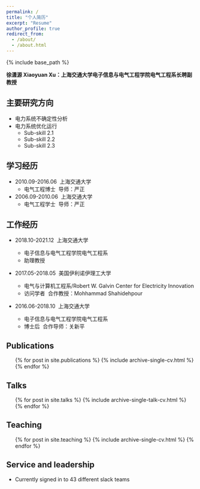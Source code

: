 ```yaml
---
permalink: /
title: "个人简历"
excerpt: "Resume"
author_profile: true
redirect_from: 
  - /about/
  - /about.html
---
```


{% include base_path %}

**徐潇源 Xiaoyuan Xu：上海交通大学电子信息与电气工程学院电气工程系长聘副教授**

主要研究方向
------
* 电力系统不确定性分析
* 电力系统优化运行
  * Sub-skill 2.1
  * Sub-skill 2.2
  * Sub-skill 2.3

学习经历
------
* 2010.09-2016.06&nbsp;&nbsp;上海交通大学
  * 电气工程博士&nbsp;&nbsp;导师：严正
* 2006.09-2010.06&nbsp;&nbsp;上海交通大学
  * 电气工程学士&nbsp;&nbsp;导师：严正

工作经历
------
* 2018.10-2021.12&nbsp;&nbsp;上海交通大学
  * 电子信息与电气工程学院电气工程系
  * 助理教授

* 2017.05-2018.05&nbsp;&nbsp;美国伊利诺伊理工大学
  * 电气与计算机工程系/Robert W. Galvin Center for Electricity Innovation
  * 访问学者&nbsp;&nbsp;合作教授：Mohhammad Shahidehpour

* 2016.06-2018.10&nbsp;&nbsp;上海交通大学
  * 电子信息与电气工程学院电气工程系
  * 博士后&nbsp;&nbsp;合作导师：关新平

Publications
------
  <ul>{% for post in site.publications %}
    {% include archive-single-cv.html %}
  {% endfor %}</ul>
  
Talks
------
  <ul>{% for post in site.talks %}
    {% include archive-single-talk-cv.html %}
  {% endfor %}</ul>
  
Teaching
------
  <ul>{% for post in site.teaching %}
    {% include archive-single-cv.html %}
  {% endfor %}</ul>
  
Service and leadership
------
* Currently signed in to 43 different slack teams
